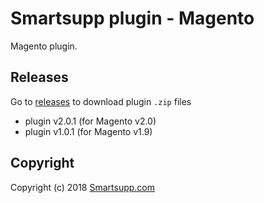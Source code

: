 # Smartsupp plugin - Magento

Magento plugin.

## Releases

Go to [releases](https://github.com/smartsupp/smartsupp-plugin-magento/releases) to download plugin `.zip` files

* plugin v2.0.1 (for Magento v2.0)
* plugin v1.0.1 (for Magento v1.9)

## Copyright

Copyright (c) 2018 [Smartsupp.com](https://www.smartsupp.com/)